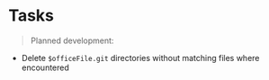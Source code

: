 # Tasks

> Planned development:

- Delete `$officeFile.git` directories without matching files where encountered
